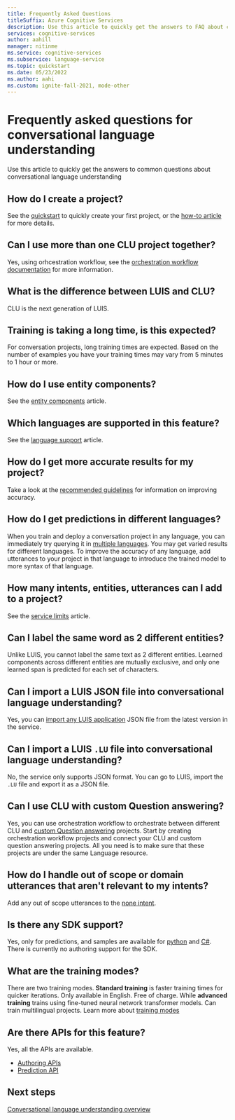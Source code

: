 ```yaml
---
title: Frequently Asked Questions
titleSuffix: Azure Cognitive Services
description: Use this article to quickly get the answers to FAQ about conversational language understanding
services: cognitive-services
author: aahill
manager: nitinme
ms.service: cognitive-services
ms.subservice: language-service
ms.topic: quickstart
ms.date: 05/23/2022
ms.author: aahi
ms.custom: ignite-fall-2021, mode-other
---
```


# Frequently asked questions for conversational language understanding

Use this article to quickly get the answers to common questions about conversational language understanding

## How do I create a project?

See the [quickstart](./quickstart.md) to quickly create your first project, or the [how-to article](./how-to/create-project.md) for more details. 

## Can I use more than one CLU project together?

Yes, using orhcestration workflow, see the [orchestration workflow documentation](../orchestration-workflow/overview.md) for more information.

## What is the difference between LUIS and CLU?

CLU is the next generation of LUIS. 

## Training is taking a long time, is this expected?

For conversation projects, long training times are expected. Based on the number of examples you have your training times may vary from 5 minutes to 1 hour or more. 

## How do I use entity components?

See the [entity components](./concepts/entity-components.md) article.

## Which languages are supported in this feature?

See the [language support](./language-support.md) article.

## How do I get more accurate results for my project?

Take a look at the [recommended guidelines](./how-to/build-schema.md#guidelines-and-recommendations) for information on improving accuracy.

## How do I get predictions in different languages?

When you train and deploy a conversation project in any language, you can immediately try querying it in [multiple languages](./concepts/multiple-languages.md). You may get varied results for different languages. To improve the accuracy of any language, add utterances to your project in that language to introduce the trained model to more syntax of that language.

## How many intents, entities, utterances can I add to a project?

See the [service limits](./service-limits.md) article. 

## Can I label the same word as 2 different entities?

Unlike LUIS, you cannot label the same text as 2 different entities. Learned components across different entities are mutually exclusive, and only one learned span is predicted for each set of characters.

## Can I import a LUIS JSON file into conversational language understanding?

Yes, you can [import any LUIS application](./concepts/backwards-compatibility.md) JSON file from the latest version in the service.

## Can I import a LUIS `.LU` file into conversational language understanding?

No, the service only supports JSON format. You can go to LUIS, import the `.LU` file and export it as a JSON file. 

## Can I use CLU with custom Question answering?

Yes, you can use orchestration workflow to orchestrate between different CLU and [custom Question answering](../question-answering/overview.md) projects. Start by creating orchestration workflow projects and connect your CLU and custom question answering projects. All you need is to make sure that these projects are under the same Language resource.

## How do I handle out of scope or domain utterances that aren't relevant to my intents?

Add any out of scope utterances to the [none intent](./concepts/none-intent.md).

## Is there any SDK support?

Yes, only for predictions, and samples are available for [python](https://aka.ms/sdk-samples-conversation-python) and [C#](https://aka.ms/sdk-sample-conversation-dot-net). There is currently no authoring support for the SDK.

## What are the training modes?

There are two training modes. **Standard training** is faster training times for quicker iterations. Only available in English. Free of charge. While **advanced training** trains using fine-tuned neural network transformer models. Can train multilingual projects. Learn more about [training modes](how-to/train-model#training-modes)

## Are there APIs for this feature?

Yes, all the APIs are available.
* [Authoring APIs](https://aka.ms/clu-authoring-apis)
* [Prediction API](https://aka.ms/clu-runtime-api)

## Next steps

[Conversational language understanding overview](overview.md)
